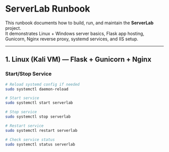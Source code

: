 # ServerLab Runbook

This runbook documents how to build, run, and maintain the **ServerLab** project.  
It demonstrates Linux + Windows server basics, Flask app hosting, Gunicorn, Nginx reverse proxy, systemd services, and IIS setup.

---

## 1. Linux (Kali VM) — Flask + Gunicorn + Nginx

### Start/Stop Service
```bash
# Reload systemd config if needed
sudo systemctl daemon-reload

# Start service
sudo systemctl start serverlab

# Stop service
sudo systemctl stop serverlab

# Restart service
sudo systemctl restart serverlab

# Check service status
sudo systemctl status serverlab
